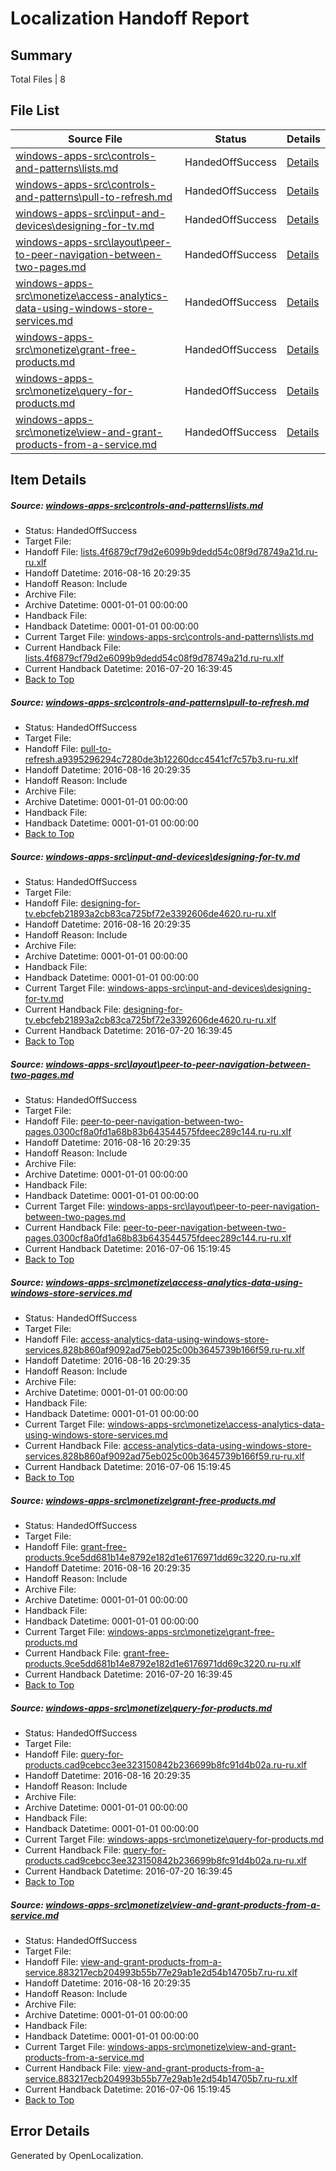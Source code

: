 # <a name='report-top'></a> Localization Handoff Report

## Summary
 Total Files | 8

## File List
 Source File | Status | Details 
 ----------- | ------ | ------- 
 [windows-apps-src\controls-and-patterns\lists.md](https://github.com/Microsoft/windows-apps/blob/508a09e0c12006c00dbdf7675516b41119eab8a6/windows-apps-src/controls-and-patterns/lists.md) | HandedOffSuccess | [Details](#8b8820c9ab82ce0789fbe2fb9f62309e48f4ce9d3150)
 [windows-apps-src\controls-and-patterns\pull-to-refresh.md](https://github.com/Microsoft/windows-apps/blob/508a09e0c12006c00dbdf7675516b41119eab8a6/windows-apps-src/controls-and-patterns/pull-to-refresh.md) | HandedOffSuccess | [Details](#ef5773f9885a5286ac7ca7c256e6a831673163893160)
 [windows-apps-src\input-and-devices\designing-for-tv.md](https://github.com/Microsoft/windows-apps/blob/96a35ded526b09dd1ce1cb8528bb4a99e3511b32/windows-apps-src/input-and-devices/designing-for-tv.md) | HandedOffSuccess | [Details](#734a0f0574ac7698dd6bd963bf3e20225b26d4013999)
 [windows-apps-src\layout\peer-to-peer-navigation-between-two-pages.md](https://github.com/Microsoft/windows-apps/blob/fe889127ba0f0a7132c9705526df074abcf74eff/windows-apps-src/layout/peer-to-peer-navigation-between-two-pages.md) | HandedOffSuccess | [Details](#27ed224e7fd4207f95918d63929231524721442d4670)
 [windows-apps-src\monetize\access-analytics-data-using-windows-store-services.md](https://github.com/Microsoft/windows-apps/blob/c0bbc0fe5530c3c94850a169aa013ae3050afa06/windows-apps-src/monetize/access-analytics-data-using-windows-store-services.md) | HandedOffSuccess | [Details](#f9b21a6f871ef21802ba885d37ee40ad518ca1c84708)
 [windows-apps-src\monetize\grant-free-products.md](https://github.com/Microsoft/windows-apps/blob/c0bbc0fe5530c3c94850a169aa013ae3050afa06/windows-apps-src/monetize/grant-free-products.md) | HandedOffSuccess | [Details](#0a28e321645b7d3ec8699c5f20c7716c121f8fe24746)
 [windows-apps-src\monetize\query-for-products.md](https://github.com/Microsoft/windows-apps/blob/c0bbc0fe5530c3c94850a169aa013ae3050afa06/windows-apps-src/monetize/query-for-products.md) | HandedOffSuccess | [Details](#0e61b3b521f239062c33709a306630919d7674734790)
 [windows-apps-src\monetize\view-and-grant-products-from-a-service.md](https://github.com/Microsoft/windows-apps/blob/c0bbc0fe5530c3c94850a169aa013ae3050afa06/windows-apps-src/monetize/view-and-grant-products-from-a-service.md) | HandedOffSuccess | [Details](#cecd774544af536c4383a24a6d48bf3ff65b513a4809)

## Item Details
##### <a name='8b8820c9ab82ce0789fbe2fb9f62309e48f4ce9d3150'></a> Source: [windows-apps-src\controls-and-patterns\lists.md](https://github.com/Microsoft/windows-apps/blob/508a09e0c12006c00dbdf7675516b41119eab8a6/windows-apps-src/controls-and-patterns/lists.md)
* Status: HandedOffSuccess
* Target File: 
* Handoff File: [lists.4f6879cf79d2e6099b9dedd54c08f9d78749a21d.ru-ru.xlf](https://github.com/Microsoft/WDG.handoff/blob/f708062a5baec5e9714550f4fdb1eeca8d769756/ol-handoff/Microsoft/windows-apps.ru-ru/master/lists.4f6879cf79d2e6099b9dedd54c08f9d78749a21d.ru-ru.xlf)
* Handoff Datetime: 2016-08-16 20:29:35
* Handoff Reason: Include
* Archive File: 
* Archive Datetime: 0001-01-01 00:00:00
* Handback File: 
* Handback Datetime: 0001-01-01 00:00:00
* Current Target File: [windows-apps-src\controls-and-patterns\lists.md](https://github.com/Microsoft/windows-apps.ru-ru/blob/34a9aa0ec25917104b15042b1c4a956abe9c8ca4/windows-apps-src/controls-and-patterns/lists.md)
* Current Handback File: [lists.4f6879cf79d2e6099b9dedd54c08f9d78749a21d.ru-ru.xlf](https://github.com/Microsoft/WDG.handback/blob/34f8c55e7da1172ae438666ddec75c2a14fc2151/ol-handback/Microsoft/windows-apps.ru-ru/master/lists.4f6879cf79d2e6099b9dedd54c08f9d78749a21d.ru-ru.xlf)
* Current Handback Datetime: 2016-07-20 16:39:45
* [Back to Top](#report-top)

##### <a name='ef5773f9885a5286ac7ca7c256e6a831673163893160'></a> Source: [windows-apps-src\controls-and-patterns\pull-to-refresh.md](https://github.com/Microsoft/windows-apps/blob/508a09e0c12006c00dbdf7675516b41119eab8a6/windows-apps-src/controls-and-patterns/pull-to-refresh.md)
* Status: HandedOffSuccess
* Target File: 
* Handoff File: [pull-to-refresh.a9395296294c7280de3b12260dcc4541cf7c57b3.ru-ru.xlf](https://github.com/Microsoft/WDG.handoff/blob/f708062a5baec5e9714550f4fdb1eeca8d769756/ol-handoff/Microsoft/windows-apps.ru-ru/master/pull-to-refresh.a9395296294c7280de3b12260dcc4541cf7c57b3.ru-ru.xlf)
* Handoff Datetime: 2016-08-16 20:29:35
* Handoff Reason: Include
* Archive File: 
* Archive Datetime: 0001-01-01 00:00:00
* Handback File: 
* Handback Datetime: 0001-01-01 00:00:00
* [Back to Top](#report-top)

##### <a name='734a0f0574ac7698dd6bd963bf3e20225b26d4013999'></a> Source: [windows-apps-src\input-and-devices\designing-for-tv.md](https://github.com/Microsoft/windows-apps/blob/96a35ded526b09dd1ce1cb8528bb4a99e3511b32/windows-apps-src/input-and-devices/designing-for-tv.md)
* Status: HandedOffSuccess
* Target File: 
* Handoff File: [designing-for-tv.ebcfeb21893a2cb83ca725bf72e3392606de4620.ru-ru.xlf](https://github.com/Microsoft/WDG.handoff/blob/f708062a5baec5e9714550f4fdb1eeca8d769756/ol-handoff/Microsoft/windows-apps.ru-ru/master/designing-for-tv.ebcfeb21893a2cb83ca725bf72e3392606de4620.ru-ru.xlf)
* Handoff Datetime: 2016-08-16 20:29:35
* Handoff Reason: Include
* Archive File: 
* Archive Datetime: 0001-01-01 00:00:00
* Handback File: 
* Handback Datetime: 0001-01-01 00:00:00
* Current Target File: [windows-apps-src\input-and-devices\designing-for-tv.md](https://github.com/Microsoft/windows-apps.ru-ru/blob/34a9aa0ec25917104b15042b1c4a956abe9c8ca4/windows-apps-src/input-and-devices/designing-for-tv.md)
* Current Handback File: [designing-for-tv.ebcfeb21893a2cb83ca725bf72e3392606de4620.ru-ru.xlf](https://github.com/Microsoft/WDG.handback/blob/34f8c55e7da1172ae438666ddec75c2a14fc2151/ol-handback/Microsoft/windows-apps.ru-ru/master/designing-for-tv.ebcfeb21893a2cb83ca725bf72e3392606de4620.ru-ru.xlf)
* Current Handback Datetime: 2016-07-20 16:39:45
* [Back to Top](#report-top)

##### <a name='27ed224e7fd4207f95918d63929231524721442d4670'></a> Source: [windows-apps-src\layout\peer-to-peer-navigation-between-two-pages.md](https://github.com/Microsoft/windows-apps/blob/fe889127ba0f0a7132c9705526df074abcf74eff/windows-apps-src/layout/peer-to-peer-navigation-between-two-pages.md)
* Status: HandedOffSuccess
* Target File: 
* Handoff File: [peer-to-peer-navigation-between-two-pages.0300cf8a0fd1a68b83b643544575fdeec289c144.ru-ru.xlf](https://github.com/Microsoft/WDG.handoff/blob/f708062a5baec5e9714550f4fdb1eeca8d769756/ol-handoff/Microsoft/windows-apps.ru-ru/master/peer-to-peer-navigation-between-two-pages.0300cf8a0fd1a68b83b643544575fdeec289c144.ru-ru.xlf)
* Handoff Datetime: 2016-08-16 20:29:35
* Handoff Reason: Include
* Archive File: 
* Archive Datetime: 0001-01-01 00:00:00
* Handback File: 
* Handback Datetime: 0001-01-01 00:00:00
* Current Target File: [windows-apps-src\layout\peer-to-peer-navigation-between-two-pages.md](https://github.com/Microsoft/windows-apps.ru-ru/blob/93f7daed53c2f646ab9c83858aa28237022d818d/windows-apps-src/layout/peer-to-peer-navigation-between-two-pages.md)
* Current Handback File: [peer-to-peer-navigation-between-two-pages.0300cf8a0fd1a68b83b643544575fdeec289c144.ru-ru.xlf](https://github.com/Microsoft/WDG.handback/blob/d3d0e23c0b6ca1c844ba3c34aead5291de8d3362/ol-handback/Microsoft/windows-apps.ru-ru/master/peer-to-peer-navigation-between-two-pages.0300cf8a0fd1a68b83b643544575fdeec289c144.ru-ru.xlf)
* Current Handback Datetime: 2016-07-06 15:19:45
* [Back to Top](#report-top)

##### <a name='f9b21a6f871ef21802ba885d37ee40ad518ca1c84708'></a> Source: [windows-apps-src\monetize\access-analytics-data-using-windows-store-services.md](https://github.com/Microsoft/windows-apps/blob/c0bbc0fe5530c3c94850a169aa013ae3050afa06/windows-apps-src/monetize/access-analytics-data-using-windows-store-services.md)
* Status: HandedOffSuccess
* Target File: 
* Handoff File: [access-analytics-data-using-windows-store-services.828b860af9092ad75eb025c00b3645739b166f59.ru-ru.xlf](https://github.com/Microsoft/WDG.handoff/blob/f708062a5baec5e9714550f4fdb1eeca8d769756/ol-handoff/Microsoft/windows-apps.ru-ru/master/access-analytics-data-using-windows-store-services.828b860af9092ad75eb025c00b3645739b166f59.ru-ru.xlf)
* Handoff Datetime: 2016-08-16 20:29:35
* Handoff Reason: Include
* Archive File: 
* Archive Datetime: 0001-01-01 00:00:00
* Handback File: 
* Handback Datetime: 0001-01-01 00:00:00
* Current Target File: [windows-apps-src\monetize\access-analytics-data-using-windows-store-services.md](https://github.com/Microsoft/windows-apps.ru-ru/blob/93f7daed53c2f646ab9c83858aa28237022d818d/windows-apps-src/monetize/access-analytics-data-using-windows-store-services.md)
* Current Handback File: [access-analytics-data-using-windows-store-services.828b860af9092ad75eb025c00b3645739b166f59.ru-ru.xlf](https://github.com/Microsoft/WDG.handback/blob/d3d0e23c0b6ca1c844ba3c34aead5291de8d3362/ol-handback/Microsoft/windows-apps.ru-ru/master/access-analytics-data-using-windows-store-services.828b860af9092ad75eb025c00b3645739b166f59.ru-ru.xlf)
* Current Handback Datetime: 2016-07-06 15:19:45
* [Back to Top](#report-top)

##### <a name='0a28e321645b7d3ec8699c5f20c7716c121f8fe24746'></a> Source: [windows-apps-src\monetize\grant-free-products.md](https://github.com/Microsoft/windows-apps/blob/c0bbc0fe5530c3c94850a169aa013ae3050afa06/windows-apps-src/monetize/grant-free-products.md)
* Status: HandedOffSuccess
* Target File: 
* Handoff File: [grant-free-products.9ce5dd681b14e8792e182d1e6176971dd69c3220.ru-ru.xlf](https://github.com/Microsoft/WDG.handoff/blob/f708062a5baec5e9714550f4fdb1eeca8d769756/ol-handoff/Microsoft/windows-apps.ru-ru/master/grant-free-products.9ce5dd681b14e8792e182d1e6176971dd69c3220.ru-ru.xlf)
* Handoff Datetime: 2016-08-16 20:29:35
* Handoff Reason: Include
* Archive File: 
* Archive Datetime: 0001-01-01 00:00:00
* Handback File: 
* Handback Datetime: 0001-01-01 00:00:00
* Current Target File: [windows-apps-src\monetize\grant-free-products.md](https://github.com/Microsoft/windows-apps.ru-ru/blob/34a9aa0ec25917104b15042b1c4a956abe9c8ca4/windows-apps-src/monetize/grant-free-products.md)
* Current Handback File: [grant-free-products.9ce5dd681b14e8792e182d1e6176971dd69c3220.ru-ru.xlf](https://github.com/Microsoft/WDG.handback/blob/34f8c55e7da1172ae438666ddec75c2a14fc2151/ol-handback/Microsoft/windows-apps.ru-ru/master/grant-free-products.9ce5dd681b14e8792e182d1e6176971dd69c3220.ru-ru.xlf)
* Current Handback Datetime: 2016-07-20 16:39:45
* [Back to Top](#report-top)

##### <a name='0e61b3b521f239062c33709a306630919d7674734790'></a> Source: [windows-apps-src\monetize\query-for-products.md](https://github.com/Microsoft/windows-apps/blob/c0bbc0fe5530c3c94850a169aa013ae3050afa06/windows-apps-src/monetize/query-for-products.md)
* Status: HandedOffSuccess
* Target File: 
* Handoff File: [query-for-products.cad9cebcc3ee323150842b236699b8fc91d4b02a.ru-ru.xlf](https://github.com/Microsoft/WDG.handoff/blob/f708062a5baec5e9714550f4fdb1eeca8d769756/ol-handoff/Microsoft/windows-apps.ru-ru/master/query-for-products.cad9cebcc3ee323150842b236699b8fc91d4b02a.ru-ru.xlf)
* Handoff Datetime: 2016-08-16 20:29:35
* Handoff Reason: Include
* Archive File: 
* Archive Datetime: 0001-01-01 00:00:00
* Handback File: 
* Handback Datetime: 0001-01-01 00:00:00
* Current Target File: [windows-apps-src\monetize\query-for-products.md](https://github.com/Microsoft/windows-apps.ru-ru/blob/34a9aa0ec25917104b15042b1c4a956abe9c8ca4/windows-apps-src/monetize/query-for-products.md)
* Current Handback File: [query-for-products.cad9cebcc3ee323150842b236699b8fc91d4b02a.ru-ru.xlf](https://github.com/Microsoft/WDG.handback/blob/34f8c55e7da1172ae438666ddec75c2a14fc2151/ol-handback/Microsoft/windows-apps.ru-ru/master/query-for-products.cad9cebcc3ee323150842b236699b8fc91d4b02a.ru-ru.xlf)
* Current Handback Datetime: 2016-07-20 16:39:45
* [Back to Top](#report-top)

##### <a name='cecd774544af536c4383a24a6d48bf3ff65b513a4809'></a> Source: [windows-apps-src\monetize\view-and-grant-products-from-a-service.md](https://github.com/Microsoft/windows-apps/blob/c0bbc0fe5530c3c94850a169aa013ae3050afa06/windows-apps-src/monetize/view-and-grant-products-from-a-service.md)
* Status: HandedOffSuccess
* Target File: 
* Handoff File: [view-and-grant-products-from-a-service.883217ecb204993b55b77e29ab1e2d54b14705b7.ru-ru.xlf](https://github.com/Microsoft/WDG.handoff/blob/f708062a5baec5e9714550f4fdb1eeca8d769756/ol-handoff/Microsoft/windows-apps.ru-ru/master/view-and-grant-products-from-a-service.883217ecb204993b55b77e29ab1e2d54b14705b7.ru-ru.xlf)
* Handoff Datetime: 2016-08-16 20:29:35
* Handoff Reason: Include
* Archive File: 
* Archive Datetime: 0001-01-01 00:00:00
* Handback File: 
* Handback Datetime: 0001-01-01 00:00:00
* Current Target File: [windows-apps-src\monetize\view-and-grant-products-from-a-service.md](https://github.com/Microsoft/windows-apps.ru-ru/blob/93f7daed53c2f646ab9c83858aa28237022d818d/windows-apps-src/monetize/view-and-grant-products-from-a-service.md)
* Current Handback File: [view-and-grant-products-from-a-service.883217ecb204993b55b77e29ab1e2d54b14705b7.ru-ru.xlf](https://github.com/Microsoft/WDG.handback/blob/d3d0e23c0b6ca1c844ba3c34aead5291de8d3362/ol-handback/Microsoft/windows-apps.ru-ru/master/view-and-grant-products-from-a-service.883217ecb204993b55b77e29ab1e2d54b14705b7.ru-ru.xlf)
* Current Handback Datetime: 2016-07-06 15:19:45
* [Back to Top](#report-top)


## Error Details

Generated by OpenLocalization.
